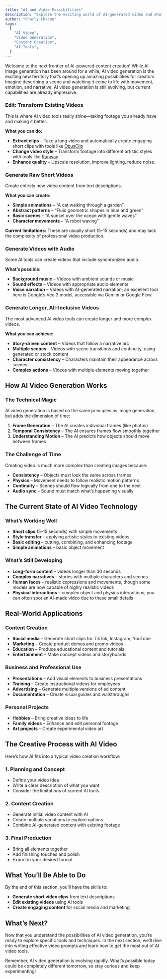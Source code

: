 ```yaml
---
title: "AI and Video Possibilities"
description: "Explore the exciting world of AI-generated video and what’s possible with current technology"
author: "Charly Chacón"
tags:
  [
    "AI Video",
    "Video Generation",
    "Content Creation",
    "AI Tools",
  ]
---
```


Welcome to the next frontier of AI-powered content creation! While AI image generation has been around for a while, AI video generation is the exciting new territory that’s opening up amazing possibilities for creators. Imagine describing a scene and watching it come to life with movement, emotion, and narrative. AI video generation is still evolving, but current capabilities are already impressive.

### **Edit: Transform Existing Videos**

This is where AI video tools really shine—taking footage you already have and making it better.

**What you can do:**

- **Extract clips** – Take a long video and automatically create engaging short clips with tools like [OpusClip](https://www.opus.pro/)
- **Change video style** – Transform footage into different artistic styles with tools like [Runway](https://runwayml.com/)
- **Enhance quality** – Upscale resolution, improve lighting, reduce noise.

### **Generate Raw Short Videos**

Create entirely new video content from text descriptions.

**What you can create:**

- **Simple animations** – “A cat walking through a garden”
- **Abstract patterns** – “Fluid geometric shapes in blue and green”
- **Basic scenes** – “A sunset over the ocean with gentle waves”
- **Character movements** – “A robot waving”

**Current limitations:** These are usually short (5–15 seconds) and may lack the complexity of professional video production.

### **Generate Videos with Audio**

Some AI tools can create videos that include synchronized audio.

**What’s possible:**

- **Background music** – Videos with ambient sounds or music
- **Sound effects** – Videos with appropriate audio elements
- **Voice narration** – Videos with AI-generated narration; an excellent tool here is Google’s Veo 3 model, accessible via Gemini or Google Flow.

### **Generate Longer, All-Inclusive Videos**

The most advanced AI video tools can create longer and more complex videos.

**What you can achieve:**

- **Story-driven content** – Videos that follow a narrative arc
- **Multiple scenes** – Videos with scene transitions and continuity, using generated or stock content
- **Character consistency** – Characters maintain their appearance across scenes
- **Complex actions** – Videos with multiple elements moving together

## How AI Video Generation Works

### **The Technical Magic**

AI video generation is based on the same principles as image generation, but adds the dimension of time:

1. **Frame Generation** – The AI creates individual frames (like photos)
2. **Temporal Consistency** – The AI ensures frames flow smoothly together
3. **Understanding Motion** – The AI predicts how objects should move between frames

### **The Challenge of Time**

Creating video is much more complex than creating images because:

- **Consistency** – Objects must look the same across frames
- **Physics** – Movement needs to follow realistic motion patterns
- **Continuity** – Scenes should flow logically from one to the next
- **Audio sync** – Sound must match what’s happening visually

## The Current State of AI Video Technology

### **What’s Working Well**

- **Short clips** (5–15 seconds) with simple movements
- **Style transfer** – applying artistic styles to existing videos
- **Basic editing** – cutting, combining, and enhancing footage
- **Simple animations** – basic object movement

### **What’s Still Developing**

- **Long-form content** – videos longer than 30 seconds
- **Complex narratives** – stories with multiple characters and scenes
- **Human faces** – realistic expressions and movements, though some models are now capable of highly realistic videos
- **Physical interactions** – complex object and physics interactions; you can often spot an AI-made video due to these small details

## Real-World Applications

### **Content Creation**

- **Social media** – Generate short clips for TikTok, Instagram, YouTube
- **Marketing** – Create product demos and promo videos
- **Education** – Produce educational content and tutorials
- **Entertainment** – Make concept videos and storyboards

### **Business and Professional Use**

- **Presentations** – Add visual elements to business presentations
- **Training** – Create instructional videos for employees
- **Advertising** – Generate multiple versions of ad content
- **Documentation** – Create visual guides and walkthroughs

### **Personal Projects**

- **Hobbies** – Bring creative ideas to life
- **Family videos** – Enhance and edit personal footage
- **Art projects** – Create experimental video art

## The Creative Process with AI Video

Here’s how AI fits into a typical video creation workflow:

### **1. Planning and Concept**

- Define your video idea
- Write a clear description of what you want
- Consider the limitations of current AI tools

### **2. Content Creation**

- Generate initial video content with AI
- Create multiple variations to explore options
- Combine AI-generated content with existing footage

### **3. Final Production**

- Bring all elements together
- Add finishing touches and polish
- Export in your desired format

## What You’ll Be Able to Do

By the end of this section, you’ll have the skills to:

- **Generate short video clips** from text descriptions
- **Edit existing videos** using AI tools
- **Create engaging content** for social media and marketing

## What’s Next?

Now that you understand the possibilities of AI video generation, you’re ready to explore specific tools and techniques. In the next section, we’ll dive into writing effective video prompts and learn how to get the most out of AI video tools.

Remember, AI video generation is evolving rapidly. What’s possible today could be completely different tomorrow, so stay curious and keep experimenting!
